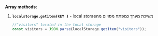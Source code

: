 **Array methods**:

1. **`localstorage.getitem(KEY )`** - local storaeמשיכת מערך כמפתח מסויים מה

   ```javascript
   //"visitors" located in the local storage
   const visitors = JSON.parse(localStorage.getItem("visitors"));
   ```
